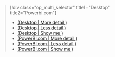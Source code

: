 > [!div class="op_multi_selector" title1="Desktop" title2="Powerbi.com"]
> * [(Desktop | More detail )](../power-bi-custom-visuals-use.md)
> * [(Desktop | Less detail )](../powerbi-custom-visuals-use-less.md)
> * [(Desktop | Show me )](../powerbi-custom-visuals-add-to-report-vid.md)
> * [(PowerBI.com | More detail )](../power-bi-report-add-custom-visual.md)
> * [(PowerBI.com | Less detail )](../powerbi-custom-visuals-add-to-report-less.md)
> * [(PowerBI.com | Show me )](../powerbi-custom-visuals-add-to-report-vid.md)
